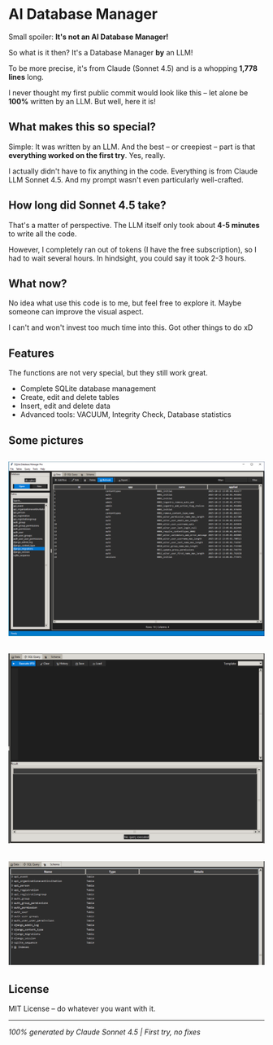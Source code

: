 
# AI Database Manager

Small spoiler: **It's not an AI Database Manager!**

So what is it then? It's a Database Manager **by** an LLM!

To be more precise, it's from Claude (Sonnet 4.5) and is a whopping **1,778 lines** long.

I never thought my first public commit would look like this – let alone be **100%** written by an LLM. But well, here it is!

## What makes this so special?

Simple: It was written by an LLM. And the best – or creepiest – part is that **everything worked on the first try**. Yes, really.

I actually didn't have to fix anything in the code. Everything is from Claude LLM Sonnet 4.5. And my prompt wasn't even particularly well-crafted.

## How long did Sonnet 4.5 take?

That's a matter of perspective. The LLM itself only took about **4-5 minutes** to write all the code.

However, I completely ran out of tokens (I have the free subscription), so I had to wait several hours. In hindsight, you could say it took 2-3 hours.

## What now?

No idea what use this code is to me, but feel free to explore it. Maybe someone can improve the visual aspect.

I can't and won't invest too much time into this. Got other things to do xD

## Features

The functions are not very special, but they still work great.

-   Complete SQLite database management
-   Create, edit and delete tables
-   Insert, edit and delete data
-   Advanced tools: VACUUM, Integrity Check, Database statistics

## Some pictures
![Full sized Window Picture](https://github.com/blanksmoke2/AI-Database-Manager/blob/main/img/full_sized_window.PNG)
----------
![Sql query picture](https://github.com/blanksmoke2/AI-Database-Manager/blob/main/img/sql_query.PNG)
----------
![Schema picture](https://github.com/blanksmoke2/AI-Database-Manager/blob/main/img/schema.PNG)
----------
## License

MIT License – do whatever you want with it.

----------

_100% generated by Claude Sonnet 4.5 | First try, no fixes_
